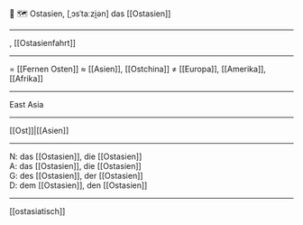 🔵 🗺️ Ostasien, [ˌɔsˈtaːzi̯ən]
das [[Ostasien]]

---
, [[Ostasienfahrt]]


---
= [[Fernen Osten]]
≈ [[Asien]], [[Ostchina]]
≠ [[Europa]], [[Amerika]], [[Afrika]]

---
East Asia

---
[[Ost]]|[[Asien]]

---
N: das [[Ostasien]], die [[Ostasien]]  
A: das [[Ostasien]], die [[Ostasien]]  
G: des [[Ostasien]], der [[Ostasien]]  
D: dem [[Ostasien]], den [[Ostasien]]  

---
[[ostasiatisch]]